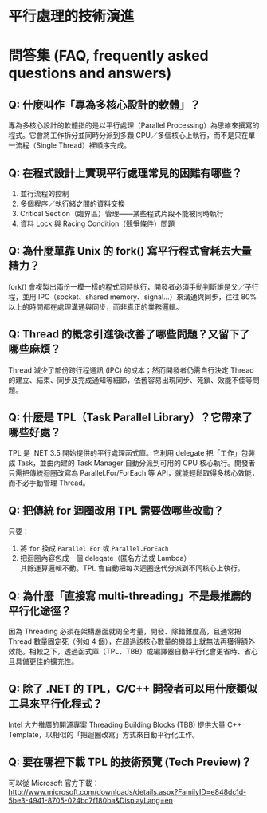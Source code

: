 # 平行處理的技術演進

# 問答集 (FAQ, frequently asked questions and answers)

## Q: 什麼叫作「專為多核心設計的軟體」？
專為多核心設計的軟體指的是以平行處理（Parallel Processing）為思維來撰寫的程式。它會將工作拆分並同時分派到多顆 CPU／多個核心上執行，而不是只在單一流程（Single Thread）裡順序完成。

## Q: 在程式設計上實現平行處理常見的困難有哪些？
1. 並行流程的控制  
2. 多個程序／執行緒之間的資料交換  
3. Critical Section（臨界區）管理——某些程式片段不能被同時執行  
4. 資料 Lock 與 Racing Condition（競爭條件）問題  

## Q: 為什麼單靠 Unix 的 fork() 寫平行程式會耗去大量精力？
fork() 會複製出兩份一模一樣的程式同時執行，開發者必須手動判斷誰是父／子行程，並用 IPC（socket、shared memory、signal…）來溝通與同步，往往 80% 以上的時間都在處理溝通與同步，而非真正的業務邏輯。

## Q: Thread 的概念引進後改善了哪些問題？又留下了哪些麻煩？
Thread 減少了部份跨行程通訊 (IPC) 的成本；然而開發者仍需自行決定 Thread 的建立、結束、同步及完成通知等細節，依舊容易出現同步、死鎖、效能不佳等問題。

## Q: 什麼是 TPL（Task Parallel Library）？它帶來了哪些好處？
TPL 是 .NET 3.5 開始提供的平行處理函式庫。它利用 delegate 把「工作」包裝成 Task，並由內建的 Task Manager 自動分派到可用的 CPU 核心執行。開發者只需把傳統迴圈改寫為 Parallel.For/ForEach 等 API，就能輕鬆取得多核心效能，而不必手動管理 Thread。

## Q: 把傳統 for 迴圈改用 TPL 需要做哪些改動？
只要：
1. 將 `for` 換成 `Parallel.For` 或 `Parallel.ForEach`  
2. 把迴圈內容包成一個 delegate（匿名方法或 Lambda）  
其餘運算邏輯不動。TPL 會自動把每次迴圈迭代分派到不同核心上執行。

## Q: 為什麼「直接寫 multi-threading」不是最推薦的平行化途徑？
因為 Threading 必須在架構層面就周全考量，開發、除錯難度高，且通常把 Thread 數量固定死（例如 4 個），在超過該核心數量的機器上就無法再獲得額外效能。相較之下，透過函式庫（TPL、TBB）或編譯器自動平行化會更省時、省心且具備更佳的擴充性。

## Q: 除了 .NET 的 TPL，C/C++ 開發者可以用什麼類似工具來平行化程式？
Intel 大力推廣的開源專案 Threading Building Blocks (TBB) 提供大量 C++ Template，以相似的「把迴圈改寫」方式來自動平行化工作。

## Q: 要在哪裡下載 TPL 的技術預覽 (Tech Preview)？
可以從 Microsoft 官方下載：  
http://www.microsoft.com/downloads/details.aspx?FamilyID=e848dc1d-5be3-4941-8705-024bc7f180ba&DisplayLang=en